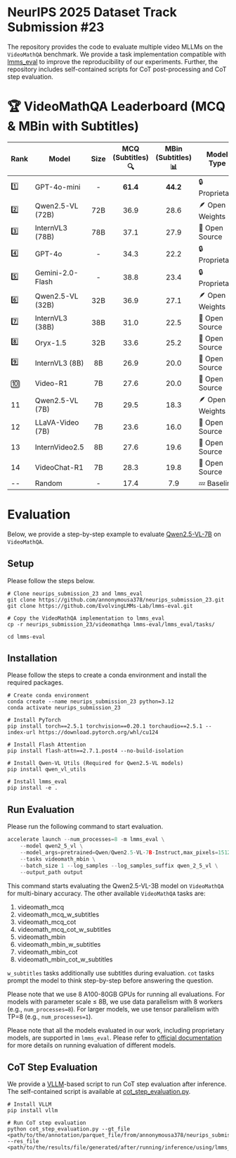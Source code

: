 # NeurIPS 2025 Dataset Track Submission #23

The repository provides the code to evaluate multiple video MLLMs on the `VideoMathQA` benchmark. We provide a task implementation compatible with [lmms\_eval](https://github.com/EvolvingLMMs-Lab/lmms-eval) to improve the reproducibility of our experiments. Further, the repository includes self-contained scripts for CoT post-processing and CoT step evaluation.

# 🏆 VideoMathQA Leaderboard (MCQ & MBin with Subtitles)

| Rank | Model              | Size  | MCQ (Subtitles) 🔍 | MBin (Subtitles) 📊 | Model Type        |
|------|--------------------|:-------:|:---------------------:|:----------------------:|--------------------|
| 1️⃣  | GPT-4o-mini        | -     | **61.4**             | **44.2**              | 🔒 Proprietary     |
| 2️⃣  | Qwen2.5-VL (72B)   | 72B   | 36.9                 | 28.6                  | 🪶 Open Weights    |
| 3️⃣  | InternVL3 (78B)    | 78B   | 37.1                 | 27.9                  | 🌱 Open Source     |
| 4️⃣  | GPT-4o             | -     | 34.3                 | 22.2                  | 🔒 Proprietary     |
| 5️⃣  | Gemini-2.0-Flash   | -     | 38.8                 | 23.4                  | 🔒 Proprietary     |
| 6️⃣  | Qwen2.5-VL (32B)   | 32B   | 36.9                 | 27.1                  | 🪶 Open Weights    |
| 7️⃣  | InternVL3 (38B)    | 38B   | 31.0                 | 22.5                  | 🌱 Open Source     |
| 8️⃣  | Oryx-1.5           | 32B   | 33.6                 | 25.2                  | 🌱 Open Source     |
| 9️⃣  | InternVL3 (8B)     | 8B    | 26.9                 | 20.0                  | 🌱 Open Source     |
| 🔟  | Video-R1           | 7B    | 27.6                 | 20.0                  | 🌱 Open Source     |
| 11   | Qwen2.5-VL (7B)    | 7B    | 29.5                 | 18.3                  | 🪶 Open Weights    |
| 12   | LLaVA-Video (7B)   | 7B    | 23.6                 | 16.0                  | 🌱 Open Source     |
| 13   | InternVideo2.5     | 8B    | 27.6                 | 19.6                  | 🌱 Open Source     |
| 14   | VideoChat-R1       | 7B    | 28.3                 | 19.8                  | 🌱 Open Source     |
| --   | Random             | -     | 17.4                 | 7.9                   | 💤 Baseline        |


# Evaluation

Below, we provide a step-by-step example to evaluate [Qwen2.5-VL-7B](https://huggingface.co/Qwen/Qwen2.5-VL-7B-Instruct) on `VideoMathQA`.

## Setup

Please follow the steps below.

```shell
# Clone neurips_submission_23 and lmms_eval
git clone https://github.com/annonymousa378/neurips_submission_23.git
git clone https://github.com/EvolvingLMMs-Lab/lmms-eval.git

# Copy the VideoMathQA implementation to lmms_eval
cp -r neurips_submission_23/videomathqa lmms-eval/lmms_eval/tasks/

cd lmms-eval
```

## Installation

Please follow the steps to create a conda environment and install the required packages.

```shell
# Create conda environment
conda create --name neurips_submission_23 python=3.12
conda activate neurips_submission_23

# Install PyTorch
pip install torch==2.5.1 torchvision==0.20.1 torchaudio==2.5.1 --index-url https://download.pytorch.org/whl/cu124

# Install Flash Attention
pip install flash-attn==2.7.1.post4 --no-build-isolation

# Install Qwen-VL Utils (Required for Qwen2.5-VL models)
pip install qwen_vl_utils

# Install lmms_eval
pip install -e .
```

## Run Evaluation

Please run the following command to start evaluation.

```python
accelerate launch --num_processes=8 -m lmms_eval \
    --model qwen2_5_vl \
    --model_args=pretrained=Qwen/Qwen2.5-VL-7B-Instruct,max_pixels=151200,min_pixels=100352,use_flash_attention_2=True,device_map=auto \
    --tasks videomath_mbin \
    --batch_size 1 --log_samples --log_samples_suffix qwen_2_5_vl \
    --output_path output
```

This command starts evaluating the Qwen2.5-VL-3B model on `VideoMathQA` for multi-binary accuracy. The other available `VideoMathQA` tasks are:

1. videomath\_mcq
2. videomath\_mcq\_w\_subtitles
3. videomath\_mcq\_cot
4. videomath\_mcq\_cot\_w\_subtitles
5. videomath\_mbin
6. videomath\_mbin\_w\_subtitles
7. videomath\_mbin\_cot
8. videomath\_mbin\_cot\_w\_subtitles

`w_subtitles` tasks additionally use subtitles during evaluation. `cot` tasks prompt the model to think step-by-step before answering the question.

Please note that we use 8 A100-80GB GPUs for running all evaluations. For models with parameter scale ≤ 8B, we use data parallelism with 8 workers (e.g., `num_processes=8`).
For larger models, we use tensor parallelism with TP=8 (e.g., `num_processes=1`).

Please note that all the models evaluated in our work, including proprietary models, are supported in `lmms_eval`. Please refer to [official documentation](https://github.com/EvolvingLMMs-Lab/lmms-eval/tree/main/examples/models) for more details on running evaluation of different models.

## CoT Step Evaluation

We provide a [VLLM](https://github.com/vllm-project/vllm)-based script to run CoT step evaluation after inference. The self-contained script is available at [cot\_step\_evaluation.py](cot_step_evaluation.py).

```shell
# Install VLLM
pip install vllm

# Run CoT step evaluation
python cot_step_evaluation.py --gt_file <path/to/the/annotation/parquet_file/from/annonymousa378/neurips_submission_23> --res_file <path/to/the/results/file/generated/after/running/inference/using/lmms_eval>
```
